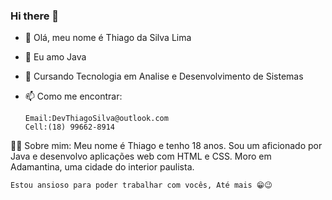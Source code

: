 ### Hi there 👋

- 👋 Olá, meu nome é Thiago da Silva Lima
- 👀 Eu amo Java
- 🌱 Cursando Tecnologia em Analise e Desenvolvimento de Sistemas
- 📫 Como me encontrar:
      
      Email:DevThiagoSilva@outlook.com
      Cell:(18) 99662-8914
  
🧑🏿 Sobre mim: Meu nome é Thiago e tenho 18 anos. Sou um aficionado por Java e desenvolvo aplicações web com HTML e CSS. Moro em Adamantina, uma cidade do interior paulista.
    
    Estou ansioso para poder trabalhar com vocês, Até mais 😁😉
      
